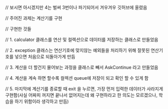 // 보시면 아시겠지만 4는 벌써 3번이나 파기되어서 겨우겨우 깃허브에 올렸음 

// 주어진 과제는 계산기를 구현

// 구현한 것들

// 1. calculator 클래스를 연산 및 컬렉션으로 데이터를 저장하는 클래스로 만들었음

// 2. exception 클래스는 연산기호에 맞지않는 예외들을 처리하기 위해 잘못된 연산기호를 넣으면 처음으로 되돌아가게 만듬

// 3. 계산을 더 할건지 물어보는 과정을 클래스로 빼서 AskContinue 라고 만들었음

// 4. 계산을 계속 하면 할수록 컬렉션 queue에 저장이 되고 확인 할 수 있게 함

// 5. 마지막에 계산기를 종료할 때 exit 을 누르면, 가장 먼저 입력한 데이터가 사라지게 구현함(사실 어짜피 꺼지면 끝나서 없어지는데 왜 구현하라고 한 의도는 모르겠으나, 학습을 하기 위함이라 생각하고 만듬)
